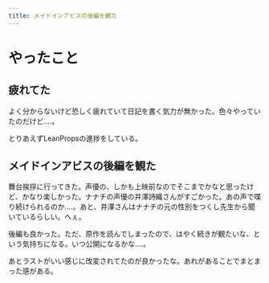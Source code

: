 ```yaml
---
title: メイドインアビスの後編を観た
---
```


# やったこと

## 疲れてた

よく分からないけど恐しく疲れていて日記を書く気力が無かった。色々やっていたのだけど‥‥。

とりあえずLeanPropsの進捗をしている。

## メイドインアビスの後編を観た

舞台挨拶に行ってきた。声優の、しかも上映前なのでそこまでかなと思ったけど、かなり楽しかった。ナナチの声優の井澤詩織さんがすごかった。あの声で喋り続けられるのか‥‥。あと、井澤さんはナナチの元の性別をつくし先生から聞いているらしい。へぇ。

後編も良かった。ただ、原作を読んでしまったので、はやく続きが観たいな、という気持ちになる。いつ公開になるかな‥‥。

あとラストがいい感じに改変されてたのが良かったな。あれがあることでまとまった感がある。
